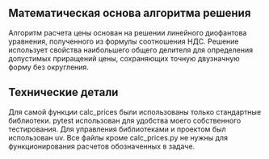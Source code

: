## Математическая основа алгоритма решения
Алгоритм расчета цены основан на решении линейного диофантова уравнения, полученного из формулы соотношения НДС. Решение использует свойства наибольшего общего делителя для определения допустимых приращений цены, сохраняющих точную двузначную форму без округления.

## Технические детали
Для самой функции calc_prices были использованы только стандартные библиотеки.
pytest использован для удобства моего собственного тестирования.
Для управления библиотеками и проектом был использован uv. Все файлы кроме calc_prices.py не нужны для функционирования расчетов обозначенных в задаче.
